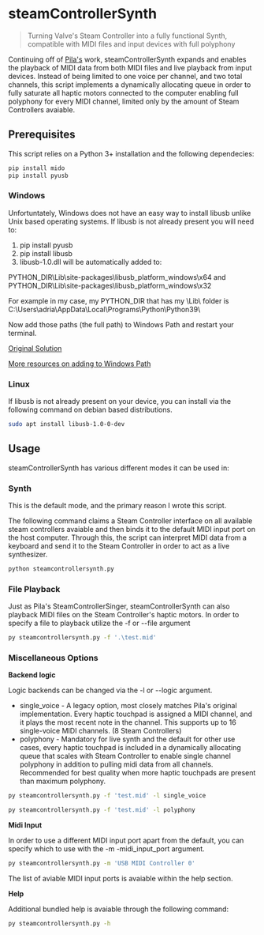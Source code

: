 # steamControllerSynth
>Turning Valve's Steam Controller into a fully functional Synth, compatible with MIDI files and input devices with full polyphony

Continuing off of [Pila's](https://gitlab.com/Pilatomic/SteamControllerSinger) work, steamControllerSynth expands and enables the playback of MIDI data from both MIDI files and live playback from input devices. Instead of being limited to one voice per channel, and two total channels, this script implements a dynamically allocating queue in order to fully saturate all haptic motors connected to the computer enabling full polyphony for every MIDI channel, limited only by the amount of Steam Controllers avaiable.

## Prerequisites

This script relies on a Python 3+ installation and the following dependecies:

```bash
pip install mido
pip install pyusb
```

### Windows

Unfortuntately, Windows does not have an easy way to install libusb unlike Unix based operating systems. If libusb is not already present you will need to:

1. pip install pyusb
2. pip install libusb
3. libusb-1.0.dll will be automatically added to:

PYTHON_DIR\Lib\site-packages\libusb\_platform\_windows\x64
and
PYTHON_DIR\Lib\site-packages\libusb\_platform\_windows\x32

For example in my case, my PYTHON_DIR that has my \Lib\ folder is C:\Users\adria\AppData\Local\Programs\Python\Python39\

Now add those paths (the full path) to Windows Path and restart your terminal.

[Original Solution](https://stackoverflow.com/a/68064311)

[More resources on adding to Windows Path](https://helpdeskgeek.com/windows-10/add-windows-path-environment-variable/)

### Linux

If libusb is not already present on your device, you can install via the following command on debian based distributions.

```bash
sudo apt install libusb-1.0-0-dev
```

## Usage

steamControllerSynth has various different modes it can be used in:

### Synth

This is the default mode, and the primary reason I wrote this script.

The following command claims a Steam Controller interface on all available steam controllers avaiable and then binds it to the default MIDI input port on the host computer. Through this, the script can interpret MIDI data from a keyboard and send it to the Steam Controller in order to act as a live synthesizer.

```bash
python steamcontrollersynth.py
```

### File Playback

Just as Pila's SteamControllerSinger, steamControllerSynth can also playback MIDI files on the Steam Controller's haptic motors. In order to specify a file to playback utilize the -f or --file argument

```bash
py steamcontrollersynth.py -f '.\test.mid'
```

### Miscellaneous Options

**Backend logic**

Logic backends can be changed via the -l or --logic argument.

- single_voice - A legacy option, most closely matches Pila's original implementation. Every haptic touchpad is assigned a MIDI channel, and it plays the most recent note in the channel. This supports up to 16 single-voice MIDI channels. (8 Steam Controllers)
- polyphony - Mandatory for live synth and the default for other use cases, every haptic touchpad is included in a dynamically allocating queue that scales with Steam Controller to enable single channel polyphony in addition to pulling midi data from all channels. Recommended for best quality when more haptic touchpads are present than maximum polyphony.

```bash
py steamcontrollersynth.py -f 'test.mid' -l single_voice
```

```bash
py steamcontrollersynth.py -f 'test.mid' -l polyphony
```

**Midi Input**

In order to use a different MIDI input port apart from the default, you can specify which to use with the -m -midi_input_port argument.

```bash
py steamcontrollersynth.py -m 'USB MIDI Controller 0'
```

The list of aviable MIDI input ports is avaiable within the help section.

**Help**

Additional bundled help is avaiable through the following command:

```bash
py steamcontrollersynth.py -h
```

